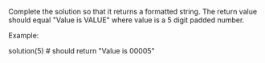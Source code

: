Complete the solution so that it returns a formatted string. The return value should equal "Value is VALUE" where value is a 5 digit padded number.

Example:

solution(5)  # should return "Value is 00005"